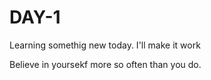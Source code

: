 # DAY-1

Learning somethig new today.
I'll make it work

Believe in yoursekf more so often than you do.
